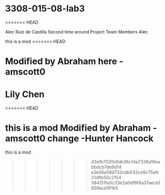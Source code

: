 # 3308-015-08-lab3
<<<<<<< HEAD

Alec Ruiz de Castilla
Second time around
Project Team Members Alec

this is a mod
<<<<<<< HEAD

Modified by Abraham here -amscott0
=======

Lily Chen
=======
<<<<<<< HEAD

this is a mod Modified by Abraham -amscott0
change -Hunter Hancock
=======
this is a mod
>>>>>>> 43efb702fb9db36c14a7338a16eabbdcb7de9d14
>>>>>>> a3e56a58d732cdb032ce9c75afc21dffe50c2154
>>>>>>> 384151fa5c33e2a0df9f8a37aecb1859acd3f1b5
